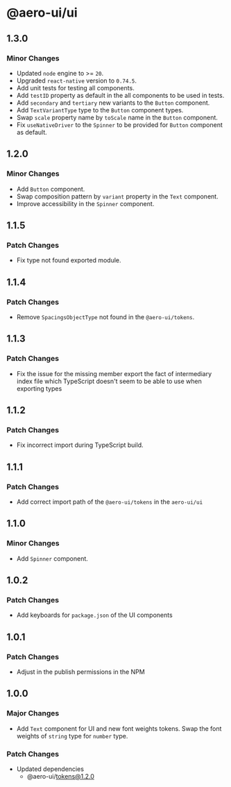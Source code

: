 # @aero-ui/ui

## 1.3.0

### Minor Changes

- Updated `node` engine to >= `20`.
- Upgraded `react-native` version to `0.74.5`.
- Add unit tests for testing all components.
- Add `testID` property as default in the all components to be used in tests.
- Add `secondary` and `tertiary` new variants to the `Button` component.
- Add `TextVariantType` type to the `Button` component types.
- Swap `scale` property name by `toScale` name in the `Button` component.
- Fix `useNativeDriver` to the `Spinner` to be provided for `Button` component as default.

## 1.2.0

### Minor Changes

- Add `Button` component.
- Swap composition pattern by `variant` property in the `Text` component.
- Improve accessibility in the `Spinner` component.

## 1.1.5

### Patch Changes

- Fix type not found exported module.

## 1.1.4

### Patch Changes

- Remove `SpacingsObjectType` not found in the `@aero-ui/tokens`.

## 1.1.3

### Patch Changes

- Fix the issue for the missing member export the fact of intermediary index file which TypeScript doesn't seem to be able to use when exporting types

## 1.1.2

### Patch Changes

- Fix incorrect import during TypeScript build.

## 1.1.1

### Patch Changes

- Add correct import path of the `@aero-ui/tokens` in the `aero-ui/ui`

## 1.1.0

### Minor Changes

- Add `Spinner` component.

## 1.0.2

### Patch Changes

- Add keyboards for `package.json` of the UI components

## 1.0.1

### Patch Changes

- Adjust in the publish permissions in the NPM

## 1.0.0

### Major Changes

- Add `Text` component for UI and new font weights tokens. Swap the font weights of `string` type for `number` type.

### Patch Changes

- Updated dependencies
  - @aero-ui/tokens@1.2.0
